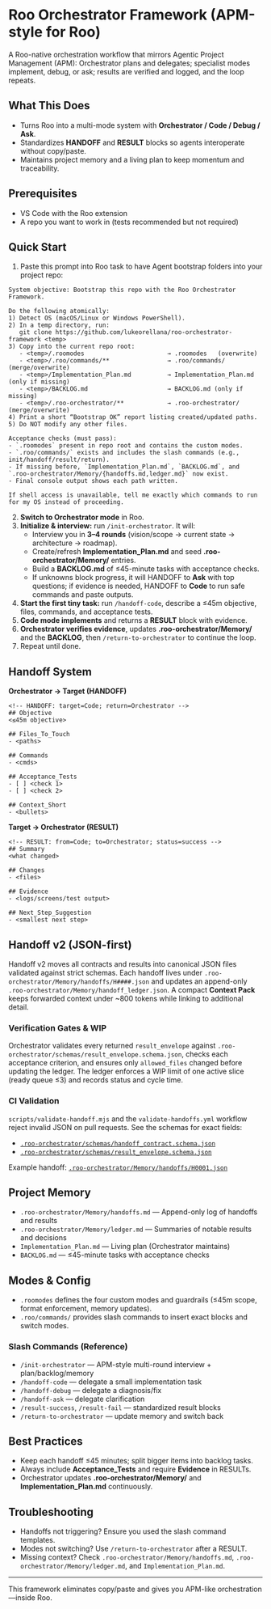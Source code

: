 # Roo Orchestrator Framework (APM-style for Roo)

A Roo-native orchestration workflow that mirrors Agentic Project Management (APM): Orchestrator plans and delegates; specialist modes implement, debug, or ask; results are verified and logged, and the loop repeats.

## What This Does
- Turns Roo into a multi-mode system with **Orchestrator / Code / Debug / Ask**.
- Standardizes **HANDOFF** and **RESULT** blocks so agents interoperate without copy/paste.
- Maintains project memory and a living plan to keep momentum and traceability.

## Prerequisites
- VS Code with the Roo extension
- A repo you want to work in (tests recommended but not required)

## Quick Start

1. Paste this prompt into Roo task to have Agent bootstrap folders into your project repo:
```
System objective: Bootstrap this repo with the Roo Orchestrator Framework.

Do the following atomically:
1) Detect OS (macOS/Linux or Windows PowerShell).
2) In a temp directory, run:
   git clone https://github.com/lukeorellana/roo-orchestrator-framework <temp>
3) Copy into the current repo root:
   - <temp>/.roomodes                       → .roomodes   (overwrite)
   - <temp>/.roo/commands/**                → .roo/commands/ (merge/overwrite)
   - <temp>/Implementation_Plan.md          → Implementation_Plan.md (only if missing)
   - <temp>/BACKLOG.md                      → BACKLOG.md (only if missing)
   - <temp>/.roo-orchestrator/**            → .roo-orchestrator/ (merge/overwrite)
4) Print a short “Bootstrap OK” report listing created/updated paths.
5) Do NOT modify any other files.

Acceptance checks (must pass):
- `.roomodes` present in repo root and contains the custom modes.
- `.roo/commands/` exists and includes the slash commands (e.g., init/handoff/result/return).
- If missing before, `Implementation_Plan.md`, `BACKLOG.md`, and `.roo-orchestrator/Memory/{handoffs.md,ledger.md}` now exist.
- Final console output shows each path written.

If shell access is unavailable, tell me exactly which commands to run for my OS instead of proceeding.

```
2. **Switch to Orchestrator mode** in Roo.
3. **Initialize & interview:** run `/init-orchestrator`. It will:
   - Interview you in **3–4 rounds** (vision/scope → current state → architecture → roadmap).
   - Create/refresh **Implementation_Plan.md** and seed **.roo-orchestrator/Memory/** entries.
   - Build a **BACKLOG.md** of ≤45-minute tasks with acceptance checks.
   - If unknowns block progress, it will HANDOFF to **Ask** with top questions; if evidence is needed, HANDOFF to **Code** to run safe commands and paste outputs.
4. **Start the first tiny task:** run `/handoff-code`, describe a ≤45m objective, files, commands, and acceptance tests.
5. **Code mode implements** and returns a **RESULT** block with evidence.
6. **Orchestrator verifies evidence**, updates **.roo-orchestrator/Memory/** and the **BACKLOG**, then `/return-to-orchestrator` to continue the loop.
7. Repeat until done.

## Handoff System
**Orchestrator → Target (HANDOFF)**
```
<!-- HANDOFF: target=Code; return=Orchestrator -->
## Objective
<≤45m objective>

## Files_To_Touch
- <paths>

## Commands
- <cmds>

## Acceptance_Tests
- [ ] <check 1>
- [ ] <check 2>

## Context_Short
- <bullets>
```

**Target → Orchestrator (RESULT)**
```
<!-- RESULT: from=Code; to=Orchestrator; status=success -->
## Summary
<what changed>

## Changes
- <files>

## Evidence
- <logs/screens/test output>

## Next_Step_Suggestion
- <smallest next step>
```

## Handoff v2 (JSON-first)
Handoff v2 moves all contracts and results into canonical JSON files validated against strict schemas. Each handoff lives under `.roo-orchestrator/Memory/handoffs/H####.json` and updates an append-only `.roo-orchestrator/Memory/handoff_ledger.json`. A compact **Context Pack** keeps forwarded context under ~800 tokens while linking to additional detail.

### Verification Gates & WIP
Orchestrator validates every returned `result_envelope` against `.roo-orchestrator/schemas/result_envelope.schema.json`, checks each acceptance criterion, and ensures only `allowed_files` changed before updating the ledger. The ledger enforces a WIP limit of one active slice (ready queue ≤3) and records status and cycle time.

### CI Validation
`scripts/validate-handoff.mjs` and the `validate-handoffs.yml` workflow reject invalid JSON on pull requests. See the schemas for exact fields:
- [`.roo-orchestrator/schemas/handoff_contract.schema.json`](.roo-orchestrator/schemas/handoff_contract.schema.json)
- [`.roo-orchestrator/schemas/result_envelope.schema.json`](.roo-orchestrator/schemas/result_envelope.schema.json)

Example handoff: [`.roo-orchestrator/Memory/handoffs/H0001.json`](.roo-orchestrator/Memory/handoffs/H0001.json)

## Project Memory
- `.roo-orchestrator/Memory/handoffs.md` — Append-only log of handoffs and results
- `.roo-orchestrator/Memory/ledger.md` — Summaries of notable results and decisions
- `Implementation_Plan.md` — Living plan (Orchestrator maintains)
- `BACKLOG.md` — ≤45-minute tasks with acceptance checks

## Modes & Config
- `.roomodes` defines the four custom modes and guardrails (≤45m scope, format enforcement, memory updates).
- `.roo/commands/` provides slash commands to insert exact blocks and switch modes.

### Slash Commands (Reference)
- `/init-orchestrator` — APM-style multi-round interview + plan/backlog/memory
- `/handoff-code` — delegate a small implementation task
- `/handoff-debug` — delegate a diagnosis/fix
- `/handoff-ask` — delegate clarification
- `/result-success`, `/result-fail` — standardized result blocks
- `/return-to-orchestrator` — update memory and switch back

## Best Practices
- Keep each handoff ≤45 minutes; split bigger items into backlog tasks.
- Always include **Acceptance_Tests** and require **Evidence** in RESULTs.
- Orchestrator updates **.roo-orchestrator/Memory/** and **Implementation_Plan.md** continuously.

## Troubleshooting
- Handoffs not triggering? Ensure you used the slash command templates.
- Modes not switching? Use `/return-to-orchestrator` after a RESULT.
- Missing context? Check `.roo-orchestrator/Memory/handoffs.md`, `.roo-orchestrator/Memory/ledger.md`, and `Implementation_Plan.md`.

---
This framework eliminates copy/paste and gives you APM-like orchestration—inside Roo.
